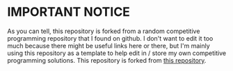 # IMPORTANT NOTICE

As you can tell, this repository is forked from a random competitive programming repository that I found on github. I don't want to edit it too much because there might be useful links here or there, but I'm mainly using this repository as a template to help edit in / store my own competitive programming solutions. This repository is forked from <a href=https://github.com/plskz/competitive-programming target="_blank">this repository</a>.

